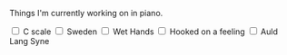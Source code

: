 Things I'm currently working on in piano.

<input type="checkbox"> C scale
<input type="checkbox"> Sweden
<input type="checkbox"> Wet Hands
<input type="checkbox"> Hooked on a feeling
<input type="checkbox"> Auld Lang Syne
